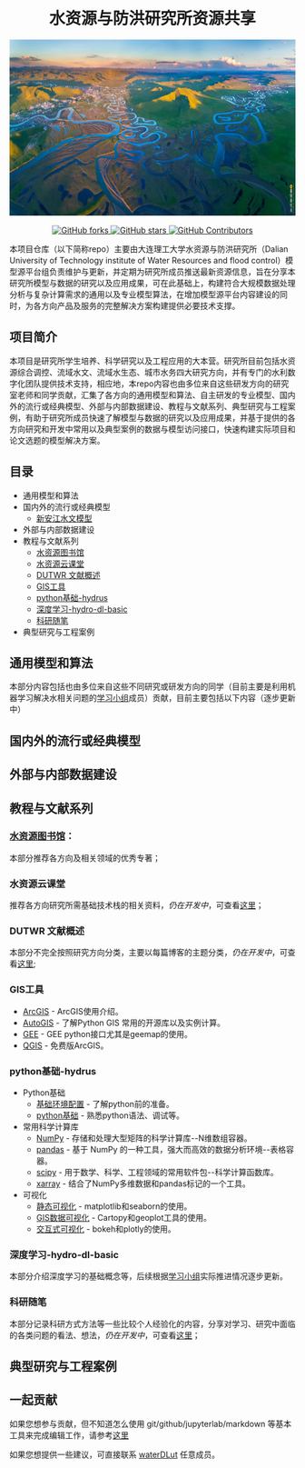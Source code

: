<h1 align="center">水资源与防洪研究所资源共享</h1>
<div align="center">
  <a href="https://github.com/kaixindelele/ChatPaper">
    <img src="1.jpg" height="310">
  </a>
 
  <p align="center">
      <a href="https://github.com/iHeadWater/WaterResources/forks">
        <img alt="GitHub forks" src="https://img.shields.io/github/forks/iHeadWATER/WaterResources?style=social" />
      <a href="https://github.com/iHeadWater/WaterResources/stargazers">
        <img alt="GitHub stars" src="https://img.shields.io/github/stars/iHeadWater/WaterResources?style=social" />
      </a>
      <a href="https://github.com/iHeadWater/WaterResources/graphs/contributors">
        <img alt="GitHub Contributors" src="https://img.shields.io/github/contributors/iHeadWater/WaterResources?style=social" />
      </a>
     </p>

  </p>
</div>    
本项目仓库（以下简称repo）主要由大连理工大学水资源与防洪研究所（Dalian University of Technology institute of Water Resources and flood control）模型源平台组负责维护与更新，并定期为研究所成员推送最新资源信息，旨在分享本研究所模型与数据的研究以及应用成果，可在此基础上，构建符合大规模数据处理分析与复杂计算需求的通用以及专业模型算法，在增加模型源平台内容建设的同时，为各方向产品及服务的完整解决方案构建提供必要技术支撑。

 

  
## 项目简介

本项目是研究所学生培养、科学研究以及工程应用的大本营。研究所目前包括水资源综合调控、流域水文、流域水生态、城市水务四大研究方向，并有专门的水利数字化团队提供技术支持，相应地，本repo内容也由多位来自这些研发方向的研究室老师和同学贡献，汇集了各方向的通用模型和算法、自主研发的专业模型、国内外的流行或经典模型、外部与内部数据建设、教程与文献系列、典型研究与工程案例，有助于研究所成员快速了解模型与数据的研究以及应用成果，并基于提供的各方向研究和开发中常用以及典型案例的数据与模型访问接口，快速构建实际项目和论文选题的模型解决方案。

## 目录

- 通用模型和算法
- 国内外的流行或经典模型
  - [新安江水文模型](https://github.com/iHeadWater/hydro-model-xaj)
- 外部与内部数据建设
- 教程与文献系列
  - [水资源图书馆](https://github.com/waterDLut/WaterResources/blob/master/WaterResourcesBooks.md)
  - [水资源云课堂](https://github.com/waterDLut/WaterResources/blob/master/WaterResourcesWeb.md)
  - [DUTWR 文献概述](https://github.com/waterDLut/WaterResources/tree/master/papers)
  - [GIS工具](https://github.com/iHeadWater/hydroGIS)
  - [python基础-hydrus](https://github.com/waterDLut/hydrus)
  - [深度学习-hydro-dl-basic](https://github.com/waterDLut/hydro-dl-basic)
  - [科研随笔](https://github.com/waterDLut/WaterResources/tree/master/notes)
- 典型研究与工程案例

## 通用模型和算法
本部分内容包括也由多位来自这些不同研究或研发方向的同学（目前主要是利用机器学习解决水相关问题的[学习小组](https://github.com/waterDLut)成员）贡献，目前主要包括以下内容（逐步更新中）

## 国内外的流行或经典模型

## 外部与内部数据建设

## 教程与文献系列

### [水资源图书馆](https://github.com/waterDLut/WaterResources/blob/master/WaterResourcesBooks.md)：
本部分推荐各方向及相关领域的优秀专著；

### 水资源云课堂
推荐各方向研究所需基础技术栈的相关资料，*仍在开发中*，可查看[这里](https://github.com/waterDLut/WaterResources/blob/master/WaterResourcesWeb.md)；

### DUTWR 文献概述
本部分不完全按照研究方向分类，主要以每篇博客的主题分类，*仍在开发中*，可查看[这里](https://github.com/waterDLut/WaterResources/tree/master/papers); 

### GIS工具
- [ArcGIS](https://github.com/iHeadWater/hydroGIS/tree/master/ArcGIS) - ArcGIS使用介绍。
- [AutoGIS](https://github.com/iHeadWater/hydroGIS/tree/master/AutoGIS) - 了解Python GIS 常用的开源库以及实例计算。
- [GEE](https://github.com/iHeadWater/hydroGIS/tree/master/GEE) - GEE python接口尤其是geemap的使用。
- [QGIS](https://github.com/iHeadWater/hydroGIS/tree/master/QGIS) - 免费版ArcGIS。

### python基础-hydrus
- Python基础
  - [基础环境配置](https://github.com/iHeadWater/hydrus/tree/master/1-basic-envir) - 了解python前的准备。
  - [python基础](https://github.com/iHeadWater/hydrus/tree/master/1-learn-python) - 熟悉python语法、调试等。
- 常用科学计算库  
  - [NumPy](https://github.com/iHeadWater/hydrus/tree/master/2-numpy-examples) - 存储和处理大型矩阵的科学计算库--N维数组容器。
  - [pandas](https://github.com/iHeadWater/hydrus/tree/master/2-pandas-examples) - 基于 NumPy 的一种工具，强大而高效的数据分析环境--表格容器。
  - [scipy](https://github.com/iHeadWater/hydrus/tree/master/2-scipy-example) - 用于数学、科学、工程领域的常用软件包--科学计算函数库。
  - [xarray](https://github.com/iHeadWater/hydrus/tree/master/2-xarray-example) - 结合了NumPy多维数据和pandas标记的一个工具。
- 可视化
  - [静态可视化](https://github.com/iHeadWater/hydrus/tree/master/3-basic-pyviz) - matplotlib和seaborn的使用。
  - [GIS数据可视化](https://github.com/iHeadWater/hydrus/tree/master/3-gis-pyviz) - Cartopy和geoplot工具的使用。
  - [交互式可视化](https://github.com/iHeadWater/hydrus/tree/master/3-interactive-pyviz) - bokeh和plotly的使用。

### 深度学习-hydro-dl-basic
本部分介绍深度学习的基础概念等，后续根据[学习小组](https://github.com/waterDLut)实际推进情况逐步更新。  

### 科研随笔
本部分记录科研方式方法等一些比较个人经验化的内容，分享对学习、研究中面临的各类问题的看法、想法，*仍在开发中*，可查看[这里](https://github.com/waterDLut/WaterResources/tree/master/notes)；

## 典型研究与工程案例

## 一起贡献

如果您想参与贡献，但不知道怎么使用 git/github/jupyterlab/markdown 等基本工具来完成编辑工作，请参考[这里](https://github.com/waterDLut/WaterResources/blob/master/tools/writing-tool.md)

如果您想提供一些建议，可直接联系 [waterDLut](https://github.com/waterDLut) 任意成员。
